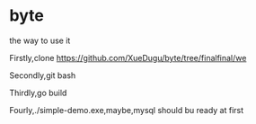 # byte

the way to use it

Firstly,clone https://github.com/XueDugu/byte/tree/finalfinal/we

Secondly,git bash

Thirdly,go build

Fourly,./simple-demo.exe,maybe,mysql should bu ready at first
